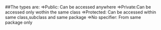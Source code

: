 ##The types are:
      =>Public: Can be accessed anywhere
      =>Private:Can be accessed only wothin the same class
      =>Protected: Can be accessed within same class,subclass and same package
      =>No specifier: From same package only
